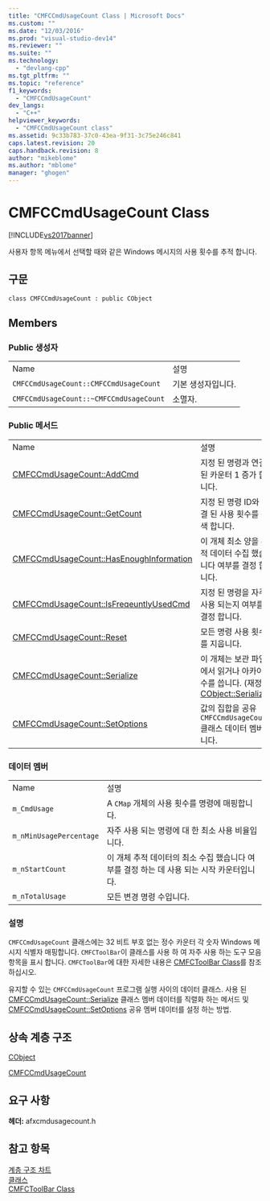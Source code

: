 ```yaml
---
title: "CMFCCmdUsageCount Class | Microsoft Docs"
ms.custom: ""
ms.date: "12/03/2016"
ms.prod: "visual-studio-dev14"
ms.reviewer: ""
ms.suite: ""
ms.technology: 
  - "devlang-cpp"
ms.tgt_pltfrm: ""
ms.topic: "reference"
f1_keywords: 
  - "CMFCCmdUsageCount"
dev_langs: 
  - "C++"
helpviewer_keywords: 
  - "CMFCCmdUsageCount class"
ms.assetid: 9c33b783-37c0-43ea-9f31-3c75e246c841
caps.latest.revision: 20
caps.handback.revision: 8
author: "mikeblome"
ms.author: "mblome"
manager: "ghogen"
---
```

# CMFCCmdUsageCount Class
[!INCLUDE[vs2017banner](../../assembler/inline/includes/vs2017banner.md)]

사용자 항목 메뉴에서 선택할 때와 같은 Windows 메시지의 사용 횟수를 추적 합니다.  
  
## 구문  
  
```  
class CMFCCmdUsageCount : public CObject  
```  
  
## Members  
  
### Public 생성자  
  
|||  
|-|-|  
|Name|설명|  
|`CMFCCmdUsageCount::CMFCCmdUsageCount`|기본 생성자입니다.|  
|`CMFCCmdUsageCount::~CMFCCmdUsageCount`|소멸자.|  
  
### Public 메서드  
  
|||  
|-|-|  
|Name|설명|  
|[CMFCCmdUsageCount::AddCmd](../Topic/CMFCCmdUsageCount::AddCmd.md)|지정 된 명령과 연결 된 카운터 1 증가 합니다.|  
|[CMFCCmdUsageCount::GetCount](../Topic/CMFCCmdUsageCount::GetCount.md)|지정 된 명령 ID와 연결 된 사용 횟수를 검색 합니다.|  
|[CMFCCmdUsageCount::HasEnoughInformation](../Topic/CMFCCmdUsageCount::HasEnoughInformation.md)|이 개체 최소 양을 추적 데이터 수집 했습니다 여부를 결정 합니다.|  
|[CMFCCmdUsageCount::IsFreqeuntlyUsedCmd](../Topic/CMFCCmdUsageCount::IsFreqeuntlyUsedCmd.md)|지정 된 명령을 자주 사용 되는지 여부를 결정 합니다.|  
|[CMFCCmdUsageCount::Reset](../Topic/CMFCCmdUsageCount::Reset.md)|모든 명령 사용 횟수를 지웁니다.|  
|[CMFCCmdUsageCount::Serialize](../Topic/CMFCCmdUsageCount::Serialize.md)|이 개체는 보관 파일에서 읽거나 아카이브 수를 씁니다.  \(재정의 [CObject::Serialize](../Topic/CObject::Serialize.md).\)|  
|[CMFCCmdUsageCount::SetOptions](../Topic/CMFCCmdUsageCount::SetOptions.md)|값의 집합을 공유 `CMFCCmdUsageCount` 클래스 데이터 멤버입니다.|  
  
### 데이터 멤버  
  
|||  
|-|-|  
|Name|설명|  
|`m_CmdUsage`|A `CMap` 개체의 사용 횟수를 명령에 매핑합니다.|  
|`m_nMinUsagePercentage`|자주 사용 되는 명령에 대 한 최소 사용 비율입니다.|  
|`m_nStartCount`|이 개체 추적 데이터의 최소 수집 했습니다 여부를 결정 하는 데 사용 되는 시작 카운터입니다.|  
|`m_nTotalUsage`|모든 변경 명령 수입니다.|  
  
### 설명  
 `CMFCCmdUsageCount` 클래스에는 32 비트 부호 없는 정수 카운터 각 숫자 Windows 메시지 식별자 매핑합니다.  `CMFCToolBar`이 클래스를 사용 하 여 자주 사용 하는 도구 모음 항목을 표시 합니다.  `CMFCToolBar`에 대한 자세한 내용은 [CMFCToolBar Class](../../mfc/reference/cmfctoolbar-class.md)를 참조하십시오.  
  
 유지할 수 있는 `CMFCCmdUsageCount` 프로그램 실행 사이의 데이터 클래스.  사용 된 [CMFCCmdUsageCount::Serialize](../Topic/CMFCCmdUsageCount::Serialize.md) 클래스 멤버 데이터를 직렬화 하는 메서드 및 [CMFCCmdUsageCount::SetOptions](../Topic/CMFCCmdUsageCount::SetOptions.md) 공유 멤버 데이터를 설정 하는 방법.  
  
## 상속 계층 구조  
 [CObject](../../mfc/reference/cobject-class.md)  
  
 [CMFCCmdUsageCount](../../mfc/reference/cmfccmdusagecount-class.md)  
  
## 요구 사항  
 **헤더:** afxcmdusagecount.h  
  
## 참고 항목  
 [계층 구조 차트](../../mfc/hierarchy-chart.md)   
 [클래스](../../mfc/reference/mfc-classes.md)   
 [CMFCToolBar Class](../../mfc/reference/cmfctoolbar-class.md)
